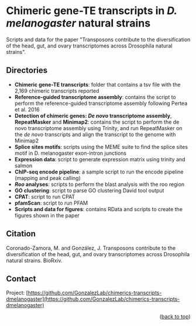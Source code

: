 <a name="readme-top"></a>
# Chimeric gene-TE transcripts in _D. melanogaster_ natural strains

Scripts and data for the paper "Transposons contribute to the diversification of the head, gut, and ovary transcriptomes across Drosophila natural strains".

## Directories
- **Chimeric gene-TE transcripts**: folder that contains a tsv file with the 2,169 chimeric transcripts reported
- **Reference-guided transcriptome assembly**: contains the script to perform the reference-guided transcriptome assembly following Pertea et al. 2016
- **Detection of chimeric genes: *De novo* transcriptome assembly**, **RepeatMasker** and **Minimap2**: contains the script to perform the de novo transcriptome assembly using Trinity, and run RepeatMasker on the *de novo* transcripts and align the transcript to the genome with Minimap2
- **Splice sites motifs**: scripts using the MEME suite to find the splice sites motif in D. melanogaster exon-intron junctions
- **Expression data**: script to generate expression matrix using trinity and salmon
- **ChIP-seq encode pipeline**: a sample script to run the encode pipeline (mapping and peak calling)
- ***Roo* analyses**: scripts to perform the blast analysis with the roo region
- **GO clustering**: script to parse GO clustering David tool output
- **CPAT**: script to run CPAT
- **pfamScan**: script to run PFAM
- **Scripts and data for figures**: contains RData and scripts to create the figures shown in the paper

## Citation
Coronado-Zamora, M. and González, J. Transposons contribute to the diversification of the head, gut, and ovary transcriptomes across Drosophila natural strains. BioRxiv.

## Contact

Project: [https://github.com/GonzalezLab/chimerics-transcripts-dmelanogaster](https://github.com/GonzalezLab/chimerics-transcripts-dmelanogaster)

<p align="right">(<a href="#readme-top">back to top</a>)</p>
